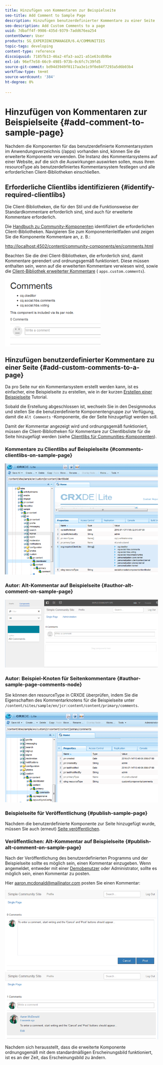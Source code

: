 ```yaml
---
title: Hinzufügen von Kommentaren zur Beispielseite
seo-title: Add Comment to Sample Page
description: Hinzufügen benutzerdefinierter Kommentare zu einer Seite
seo-description: Add Custom Comments to a page
uuid: 7dbaff4f-9986-435d-9379-7add676ea254
contentOwner: User
products: SG_EXPERIENCEMANAGER/6.4/COMMUNITIES
topic-tags: developing
content-type: reference
discoiquuid: 7185fb13-46a2-4fa3-aa21-a51e63cdb9be
exl-id: 96ef7e58-66c9-4985-973b-0c6fc7c39fd5
source-git-commit: bd94d3949f0117aa3e1c9f0e84f7293a5d6b03b4
workflow-type: tm+mt
source-wordcount: '384'
ht-degree: 0%

---
```


# Hinzufügen von Kommentaren zur Beispielseite {#add-comment-to-sample-page}

Nachdem die Komponenten für das benutzerdefinierte Kommentarsystem im Anwendungsverzeichnis (/apps) vorhanden sind, können Sie die erweiterte Komponente verwenden. Die Instanz des Kommentarsystems auf einer Website, auf die sich die Auswirkungen auswirken sollen, muss ihren resourceType als benutzerdefiniertes Kommentarsystem festlegen und alle erforderlichen Client-Bibliotheken einschließen.

## Erforderliche Clientlibs identifizieren {#identify-required-clientlibs}

Die Client-Bibliotheken, die für den Stil und die Funktionsweise der Standardkommentare erforderlich sind, sind auch für erweiterte Kommentare erforderlich.

Die [Handbuch zu Community-Komponenten](components-guide.md) identifiziert die erforderlichen Client-Bibliotheken. Navigieren Sie zum Komponentenleitfaden und zeigen Sie die Komponente Kommentare an, z. B.:

[http://localhost:4502/content/community-components/en/comments.html](http://localhost:4502/content/community-components/en/comments.html)

Beachten Sie die drei Client-Bibliotheken, die erforderlich sind, damit Kommentare gerendert und ordnungsgemäß funktioniert. Diese müssen enthalten sein, wenn auf die erweiterten Kommentare verwiesen wird, sowie die [Client-Bibliothek erweiterter Kommentare](extend-create-components.md#create-a-client-library-folder) ( `apps.custom.comments`).

![chlimage_1-47](assets/chlimage_1-47.png)

## Hinzufügen benutzerdefinierter Kommentare zu einer Seite {#add-custom-comments-to-a-page}

Da pro Seite nur ein Kommentarsystem erstellt werden kann, ist es einfacher, eine Beispielseite zu erstellen, wie in der kurzen [Erstellen einer Beispielseite](create-sample-page.md) Tutorial.

Sobald die Erstellung abgeschlossen ist, wechseln Sie in den Designmodus und stellen Sie die benutzerdefinierte Komponentengruppe zur Verfügung, damit die `Alt Comments` -Komponente, die der Seite hinzugefügt werden soll.

Damit der Kommentar angezeigt wird und ordnungsgemäß funktioniert, müssen die Client-Bibliotheken für Kommentare zur Clientlibsliste für die Seite hinzugefügt werden (siehe [Clientlibs für Communities-Komponenten](clientlibs.md)).

### Kommentare zu Clientlibs auf Beispielseite {#comments-clientlibs-on-sample-page}

![Kommentare zu Clientlibs auf Beispielseite](assets/chlimage_1-48.png)

### Autor: Alt-Kommentar auf Beispielseite {#author-alt-comment-on-sample-page}

![Alt-Kommentar auf Beispielseite](assets/chlimage_1-49.png)

### Autor: Beispiel-Knoten für Seitenkommentare {#author-sample-page-comments-node}

Sie können den resourceType in CRXDE überprüfen, indem Sie die Eigenschaften des Kommentarknotens für die Beispielseite unter `/content/sites/sample/en/jcr:content/content/primary/comments`.

![chlimage_1-50](assets/chlimage_1-50.png)

### Beispielseite für Veröffentlichung {#publish-sample-page}

Nachdem die benutzerdefinierte Komponente zur Seite hinzugefügt wurde, müssen Sie auch (erneut) [Seite veröffentlichen](sites-console.md#publishing-the-site).

### Veröffentlichen: Alt-Kommentar auf Beispielseite {#publish-alt-comment-on-sample-page}

Nach der Veröffentlichung des benutzerdefinierten Programms und der Beispielseite sollte es möglich sein, einen Kommentar einzugeben. Wenn angemeldet, entweder mit einer [Demobenutzer](tutorials.md#demo-users) oder Administrator, sollte es möglich sein, einen Kommentar zu posten.

Hier aaron.mcdonald@mailinator.com posten Sie einen Kommentar:

![chlimage_1-51](assets/chlimage_1-51.png) ![chlimage_1-52](assets/chlimage_1-52.png)

Nachdem sich herausstellt, dass die erweiterte Komponente ordnungsgemäß mit dem standardmäßigen Erscheinungsbild funktioniert, ist es an der Zeit, das Erscheinungsbild zu ändern.
